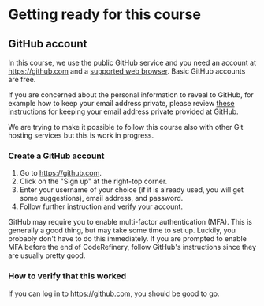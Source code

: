 # Getting ready for this course 

## GitHub account

In this course, we use the public GitHub service and you need an
account at <https://github.com> and a [supported web
browser](https://help.github.com/articles/supported-browsers/). Basic GitHub
accounts are free.

If you are concerned about the personal information to reveal to GitHub, for
example how to keep your email address private, please review [these
instructions](https://help.github.com/articles/keeping-your-email-address-private/)
for keeping your email address private provided at GitHub.

We are trying to make it possible to follow this course also with other Git
hosting services but this is work in progress.


### Create a GitHub account

1. Go to <https://github.com>.
2. Click on the "Sign up" at the right-top corner.
3. Enter your username of your choice (if it is already used, you will get some suggestions), email address, and password.
4. Follow further instruction and verify your account.

GitHub may require you to enable multi-factor authentication
(MFA). This is generally a good thing, but may take some time to set
up. Luckily, you probably don't have to do this immediately. If you
are prompted to enable MFA before the end of CodeRefinery, follow
GitHub's instructions since they are usually pretty good.


### How to verify that this worked

If you can log in to <https://github.com>, you should be good to go.
